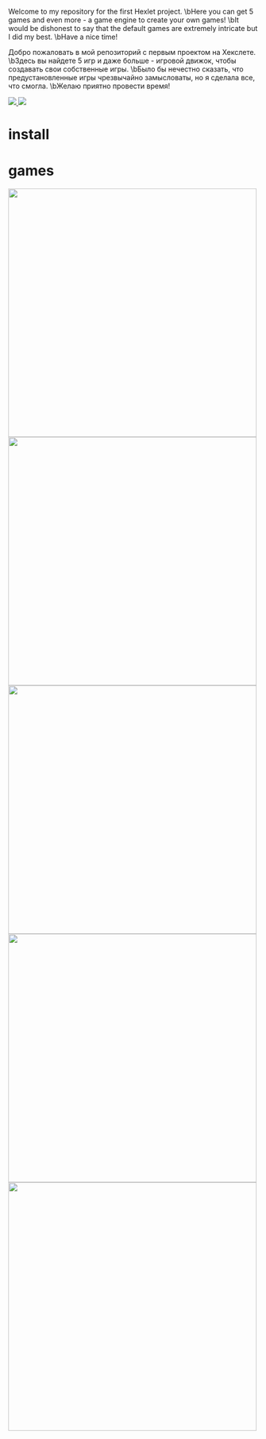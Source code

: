 <p>Welcome to my repository for the first Hexlet project.
\bHere you can get 5 games and even more - a game engine to create your own games!
\bIt would be dishonest to say that the default games are extremely intricate
but I did my best.
\bHave a nice time!</p>

<p>Добро пожаловать в мой репозиторий с первым проектом на Хекслете.
\bЗдесь вы найдете 5 игр и даже больше - игровой движок, чтобы создавать свои собственные игры.
\bБыло бы нечестно сказать, что предустановленные игры чрезвычайно замысловаты,
но я сделала все, что смогла.
\bЖелаю приятно провести время!</p>

<a href="https://codeclimate.com/github/tek-gal/frontend-project-lvl1/maintainability">
  <img src="https://api.codeclimate.com/v1/badges/f6a0553eccf9656461c8/maintainability" />
</a>
<a href="https://travis-ci.org/tek-gal/frontend-project-lvl1">
  <img src="https://travis-ci.com/tek-gal/frontend-project-lvl1.svg?branch=master" />
</a>
<br>

# install

# games


<a href="https://asciinema.org/a/bXPiCjjCFJxsyB2MO14BDyT2q"><img src="https://asciinema.org/a/bXPiCjjCFJxsyB2MO14BDyT2q.png" width="500"/></a>
<a href="https://asciinema.org/a/kR94SiWodXGXvFmrlCfCh6Afa"><img src="https://asciinema.org/a/kR94SiWodXGXvFmrlCfCh6Afa.png" width="500"/></a>
<a href="https://asciinema.org/a/fxZqVsvea9Xd83EJr7jLgWmhS"><img src="https://asciinema.org/a/fxZqVsvea9Xd83EJr7jLgWmhS.png" width="500"/></a>
<a href="https://asciinema.org/a/c14o1dxhElY5xfgObd0jrBg1A"><img src="https://asciinema.org/a/c14o1dxhElY5xfgObd0jrBg1A.png" width="500"/></a>
<a href="https://asciinema.org/a/QxGcvq8i7Kz8VwIiKZY6iLFsN"><img src="https://asciinema.org/a/QxGcvq8i7Kz8VwIiKZY6iLFsN.png" width="500"/></a>
